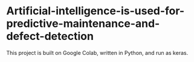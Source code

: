 # Artificial-intelligence-is-used-for-predictive-maintenance-and-defect-detection
This project is built on Google Colab, written in Python, and run as keras.
